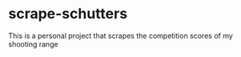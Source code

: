 # scrape-schutters
This is a personal project that scrapes the competition scores of my shooting range
